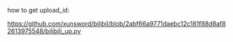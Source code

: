 how to get upload_id:

https://github.com/xunsword/bilibil/blob/2abf66a9771daebc12c181f88d8af82613975548/bilibili_up.py